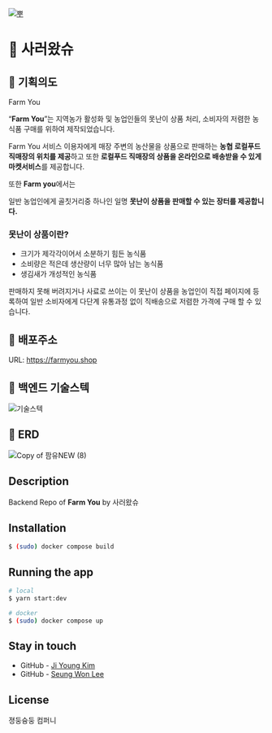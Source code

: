 [![뿌](https://user-images.githubusercontent.com/104861931/182099786-e270c694-89e3-43a3-abd3-4c36e18570d5.jpg)](https://farmback.shop/graphql)

# 🌽 사러왔슈

## 🍎 **기획의도**

Farm You

“**Farm You**”는 지역농가 활성화 및 농업인들의 못난이 상품 처리, 소비자의 저렴한 농식품 구매를 위하여 제작되었습니다.

Farm You 서비스 이용자에게 매장 주변의 농산물을 상품으로 판매하는 **농협 로컬푸드 직매장의 위치를 제공**하고 또한 **로컬푸드 직매장의 상품을 온라인으로 배송받을 수 있게 마켓서비스**를 제공합니다.

또한 **Farm you**에서는

일반 농업인에게 골칫거리중 하나인 일명 **못난이 상품을 판매할 수 있는 장터를 제공합니다.**

### 못난이 상품이란?

-   크기가 제각각이어서 소분하기 힘든 농식품
-   소비량은 적은데 생산량이 너무 많아 남는 농식품
-   생김새가 개성적인 농식품

판매하지 못해 버려지거나 사료로 쓰이는 이 못난이 상품을 농업인이 직접 페이지에 등록하여
일반 소비자에게 다단계 유통과정 없이 직배송으로 저렴한 가격에 구매 할 수 있습니다.

</hr>

## 🍎 배포주소

URL: https://farmyou.shop

</hr>

## 🍎 백엔드 기술스텍

![기술스텍](https://user-images.githubusercontent.com/104861931/182105420-a4e03512-70ad-4c8c-b282-4261ffbcec22.jpg)

</hr>

## 🍎 ERD

![Copy of 팜유NEW (8)](https://user-images.githubusercontent.com/104861931/182105961-022fa4bb-d590-466a-9d78-f23c3dfecd02.png)

</hr>

## Description

Backend Repo of **Farm You** by 사러왔슈

## Installation

```bash
$ (sudo) docker compose build
```

## Running the app

```bash
# local
$ yarn start:dev

# docker
$ (sudo) docker compose up
```

## Stay in touch

-   GitHub - [Ji Young Kim](https://github.com/pukkuKim/)
-   GitHub - [Seung Won Lee](https://github.com/Yeongsin-ro/)

## License

졍둥슝둥 컴퍼니

<!--  -->

